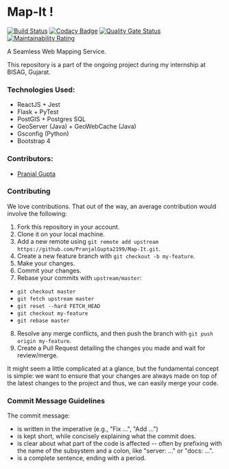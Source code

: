 # Map-It !
[![Build Status](https://travis-ci.org/PranjalGupta2199/geoFlask.svg?branch=develop)](https://travis-ci.org/PranjalGupta2199/geoFlask) [![Codacy Badge](https://api.codacy.com/project/badge/Grade/7d94270ec1504975a97b3acc79a6f04d)](https://app.codacy.com/app/PranjalGupta2199/geoFlask?utm_source=github.com&utm_medium=referral&utm_content=PranjalGupta2199/geoFlask&utm_campaign=Badge_Grade_Dashboard) [![Quality Gate Status](https://sonarcloud.io/api/project_badges/measure?project=PranjalGupta2199_geoFlask&metric=alert_status)](https://sonarcloud.io/dashboard?id=PranjalGupta2199_geoFlask) [![Maintainability Rating](https://sonarcloud.io/api/project_badges/measure?project=PranjalGupta2199_geoFlask&metric=sqale_rating)](https://sonarcloud.io/dashboard?id=PranjalGupta2199_geoFlask)

A Seamless Web Mapping Service.

This repository is a part of the ongoing project during my internship at BISAG, Gujarat.

### Technologies Used:
* ReactJS + Jest
* Flask + PyTest
* PostGIS + Postgres SQL
* GeoServer (Java) + GeoWebCache (Java)
* Gsconfig (Python)
* Bootstrap 4

### Contributors:
* [Pranjal Gupta](https://github.com/PranjalGupta2199)

### Contributing

We love contributions. That out of the way, an average
contribution would involve the following:

1. Fork this repository in your account.
2. Clone it on your local machine.
3. Add a new remote using `git remote add upstream https://github.com/PranjalGupta2199/Map-It.git`.
4. Create a new feature branch with `git checkout -b my-feature`.
5. Make your changes.
6. Commit your changes.
7. Rebase your commits with `upstream/master`:
  - `git checkout master`
  - `git fetch upstream master`
  - `git reset --hard FETCH_HEAD`
  - `git checkout my-feature`
  - `git rebase master`
8. Resolve any merge conflicts, and then push the branch with `git push origin my-feature`.
9. Create a Pull Request detailing the changes you made and wait for review/merge.

It might seem a little complicated at a glance, but the fundamental concept is simple: we
want to ensure that your changes are always made on top of the latest changes to the
project and thus, we can easily merge your code.

### Commit Message Guidelines

The commit message:

- is written in the imperative (e.g., "Fix ...", "Add ...")
- is kept short, while concisely explaining what the commit does.
- is clear about what part of the code is affected -- often by prefixing with the name of the subsystem and a colon, like "server: ..." or "docs: ...".
- is a complete sentence, ending with a period.
